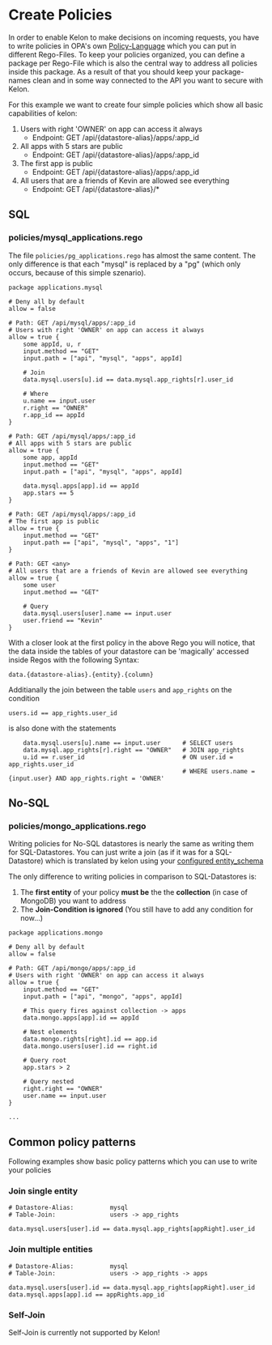 # Create Policies

In order to enable Kelon to make decisions on incoming requests, you have to write policies in OPA's own [Policy-Language](https://www.openpolicyagent.org/docs/latest/policy-language/) which you can put in different Rego-Files. To keep your policies organized, you can define a package per Rego-File which is also the central way to address all policies inside this package. As a result of that you should keep your package-names clean and in some way connected to the API you want to secure with Kelon.


For this example we want to create four simple policies which show all basic capabilities of kelon:

1. Users with right 'OWNER' on app can access it always
    * Endpoint: GET /api/{datastore-alias}/apps/:app_id
2. All apps with 5 stars are public
    * Endpoint: GET /api/{datastore-alias}/apps/:app_id
3. The first app is public
    * Endpoint: GET /api/{datastore-alias}/apps/:app_id
4. All users that are a friends of Kevin are allowed see everything
    * Endpoint: GET /api/{datastore-alias}/*

## SQL

### policies/mysql_applications.rego

The file `policies/pg_applications.rego` has almost the same content. The only difference is that each "mysql" is replaced by a "pg" (which only occurs, because of this simple szenario).

```rego
package applications.mysql

# Deny all by default
allow = false

# Path: GET /api/mysql/apps/:app_id
# Users with right 'OWNER' on app can access it always
allow = true {
    some appId, u, r
    input.method == "GET"
    input.path = ["api", "mysql", "apps", appId]

    # Join
    data.mysql.users[u].id == data.mysql.app_rights[r].user_id

    # Where
    u.name == input.user
    r.right == "OWNER"
    r.app_id == appId
}

# Path: GET /api/mysql/apps/:app_id
# All apps with 5 stars are public
allow = true {
    some app, appId
    input.method == "GET"
    input.path = ["api", "mysql", "apps", appId]

    data.mysql.apps[app].id == appId
    app.stars == 5
}

# Path: GET /api/mysql/apps/:app_id
# The first app is public
allow = true {
    input.method == "GET"
    input.path == ["api", "mysql", "apps", "1"]
}

# Path: GET <any>
# All users that are a friends of Kevin are allowed see everything
allow = true {
    some user
    input.method == "GET"

    # Query
    data.mysql.users[user].name == input.user
    user.friend == "Kevin"
}
```

With a closer look at the first policy in the above Rego you will notice, that the data inside the tables of your datastore can be 'magically' accessed inside Regos with the following Syntax:

`data.{datastore-alias}.{entity}.{column}`

Additianally the join between the table `users` and `app_rights` on the condition 

`users.id == app_rights.user_id` 

is also done with the statements
```rego
    data.mysql.users[u].name == input.user      # SELECT users
    data.mysql.app_rights[r].right == "OWNER"   # JOIN app_rights
    u.id == r.user_id                           # ON user.id = app_rights.user_id
                                                # WHERE users.name = {input.user} AND app_rights.right = 'OWNER'
```

## No-SQL

### policies/mongo_applications.rego

Writing policies for No-SQL datastores is nearly the same as writing them for SQL-Datastores. You can just write a join (as if it was for a SQL-Datastore) which is translated by kelon using your [configured entity_schema](./Configure-Kelon.md)

The only difference to writing policies in comparison to SQL-Datastores is:

1. The **first entity** of your policy **must be** the the **collection** (in case of MongoDB) you want to address
2. The **Join-Condition is ignored** (You still have to add any condition for now...)

```rego
package applications.mongo

# Deny all by default
allow = false

# Path: GET /api/mongo/apps/:app_id
# Users with right 'OWNER' on app can access it always
allow = true {
    input.method == "GET"
    input.path = ["api", "mongo", "apps", appId]

    # This query fires against collection -> apps
    data.mongo.apps[app].id == appId

    # Nest elements
    data.mongo.rights[right].id == app.id
    data.mongo.users[user].id == right.id

    # Query root
    app.stars > 2

    # Query nested
    right.right == "OWNER"
    user.name == input.user
}

...
```

## Common policy patterns

Following examples show basic policy patterns which you can use to write your policies

### Join single entity

```rego
# Datastore-Alias:          mysql
# Table-Join:               users -> app_rights

data.mysql.users[user].id == data.mysql.app_rights[appRight].user_id
```

### Join multiple entities

```rego
# Datastore-Alias:          mysql
# Table-Join:               users -> app_rights -> apps

data.mysql.users[user].id == data.mysql.app_rights[appRight].user_id
data.mysql.apps[app].id == appRights.app_id
```

### Self-Join

Self-Join is currently not supported by Kelon!